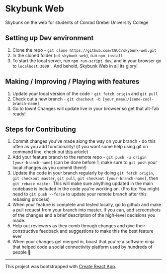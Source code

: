 # Skybunk Web

Skybunk on the web for students of Conrad Grebel University College

## Setting up Dev environment
1) Clone the repo - `git clone https://github.com/CGUC/skybunk-web.git`
2) In the cloned folder (`cd skybunk-web`), run `npm install`
3) To start the local server, run `npm run-script dev`, and in your browser go to `localhost:3000'`. And behold, Skybunk Web in all its glory!

## Making / Improving / Playing with features
1) Update your local version of the code - `git fetch origin` and `git pull`
2) Check out a new branch - `git checkout -b [your_name]/[some-cool-branch-name]`
3) Go to town! Changes will update live in your browser so get that alt-Tab ready!

## Steps for Contributing
1) Commit changes you've made along the way on your branch - do this often as you add functionality!
(if you want some help using git on command line, check out [this](https://dont-be-afraid-to-commit.readthedocs.io/en/latest/git/commandlinegit.html) article)
2) Add your feature branch to the remote repo - `git push -u origin [your-branch-name]` (can be done before 1, make sure to `git push` your local changes as you commit them!)
3) Update the code in your branch regularly by doing `git fetch origin`, `git checkout master`, `git pull`, `git checkout [your-branch-name]`, then `git rebase master`. This will make sure anything updated in the main codebase is included in the code you're working on. (Pro tip: You might need to `git push --force` to update your remote branch after this rebasing process)
4) When your feature is complete and tested locally, go to github and make a pull request from your branch into master. If you can, add screenshots of the changes and a brief description of the high-level decisions you made.
5) Help out reviewers as they comb through changes and give their constructive feedback and suggestions to make this the best feature ever
6) When your changes get merged in, boast that you're a software ninja that helped code a social connectivity platform used by hundreds of people :punch:

---

This project was bootstrapped with [Create React App](https://github.com/facebookincubator/create-react-app).
